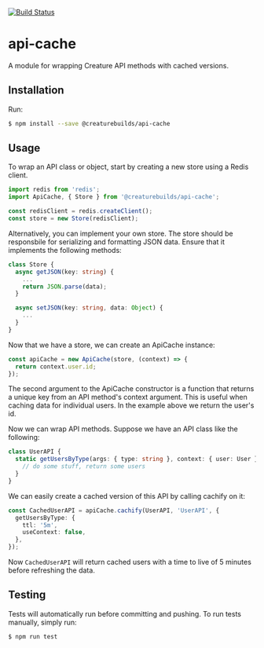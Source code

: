 [![Build Status](https://travis-ci.org/creaturebuilds/api-cache.svg?branch=master)](https://travis-ci.org/creaturebuilds/api-cache)

# api-cache

A module for wrapping Creature API methods with cached versions.

## Installation

Run:
```bash
$ npm install --save @creaturebuilds/api-cache
```

## Usage

To wrap an API class or object, start by creating a new store using a Redis client.
```typescript
import redis from 'redis';
import ApiCache, { Store } from '@creaturebuilds/api-cache';

const redisClient = redis.createClient();
const store = new Store(redisClient);
```

Alternatively, you can implement your own store. The store should be responsbile for serializing and formatting JSON data. Ensure that it implements the following methods:
```typescript
class Store {
  async getJSON(key: string) {
    ...
    return JSON.parse(data);
  }

  async setJSON(key: string, data: Object) {
    ...
  }
}
```

Now that we have a store, we can create an ApiCache instance:
```typescript
const apiCache = new ApiCache(store, (context) => {
  return context.user.id;
});
```

The second argument to the ApiCache constructor is a function that returns a unique key from an API method's context argument. This is useful when caching data for individual users. In the example above we return the user's id.

Now we can wrap API methods. Suppose we have an API class like the following:
```typescript
class UserAPI {
  static getUsersByType(args: { type: string }, context: { user: User }) {
    // do some stuff, return some users
  }
}
```

We can easily create a cached version of this API by calling cachify on it:
```typescript
const CachedUserAPI = apiCache.cachify(UserAPI, 'UserAPI', {
  getUsersByType: {
    ttl: '5m',
    useContext: false,
  },
});
```

Now `CachedUserAPI` will return cached users with a time to live of 5 minutes before refreshing the data.

## Testing

Tests will automatically run before committing and pushing. To run tests manually, simply run:
```bash
$ npm run test
```